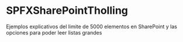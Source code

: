 # SPFXSharePointTholling
Ejemplos explicativos del limite de 5000 elementos en SharePoint y las opciones para poder leer listas grandes

